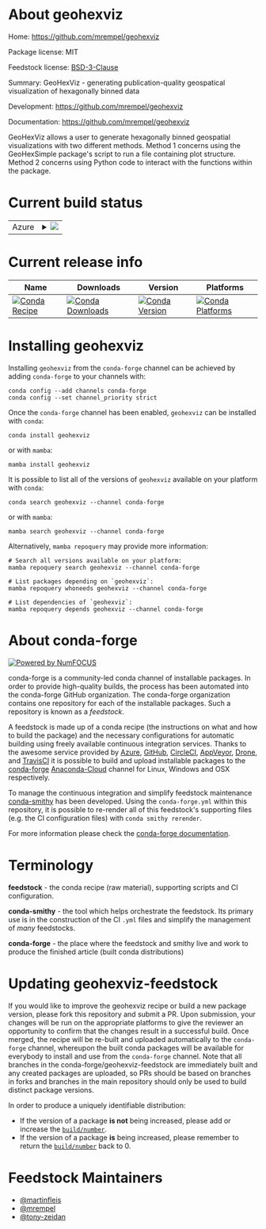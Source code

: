 About geohexviz
===============

Home: https://github.com/mrempel/geohexviz

Package license: MIT

Feedstock license: [BSD-3-Clause](https://github.com/conda-forge/geohexviz-feedstock/blob/main/LICENSE.txt)

Summary: GeoHexViz - generating publication-quality geospatical visualization of hexagonally binned data

Development: https://github.com/mrempel/geohexviz

Documentation: https://github.com/mrempel/geohexviz

GeoHexViz allows a user to generate hexagonally binned geospatial visualizations
with two different methods. Method 1 concerns using the GeoHexSimple package's
script to run a file containing plot structure. Method 2 concerns using Python
code to interact with the functions within the package.


Current build status
====================


<table>
    
  <tr>
    <td>Azure</td>
    <td>
      <details>
        <summary>
          <a href="https://dev.azure.com/conda-forge/feedstock-builds/_build/latest?definitionId=18626&branchName=main">
            <img src="https://dev.azure.com/conda-forge/feedstock-builds/_apis/build/status/geohexviz-feedstock?branchName=main">
          </a>
        </summary>
        <table>
          <thead><tr><th>Variant</th><th>Status</th></tr></thead>
          <tbody><tr>
              <td>linux_64_python3.10.____cpython</td>
              <td>
                <a href="https://dev.azure.com/conda-forge/feedstock-builds/_build/latest?definitionId=18626&branchName=main">
                  <img src="https://dev.azure.com/conda-forge/feedstock-builds/_apis/build/status/geohexviz-feedstock?branchName=main&jobName=linux&configuration=linux%20linux_64_python3.10.____cpython" alt="variant">
                </a>
              </td>
            </tr><tr>
              <td>linux_64_python3.11.____cpython</td>
              <td>
                <a href="https://dev.azure.com/conda-forge/feedstock-builds/_build/latest?definitionId=18626&branchName=main">
                  <img src="https://dev.azure.com/conda-forge/feedstock-builds/_apis/build/status/geohexviz-feedstock?branchName=main&jobName=linux&configuration=linux%20linux_64_python3.11.____cpython" alt="variant">
                </a>
              </td>
            </tr><tr>
              <td>linux_64_python3.8.____cpython</td>
              <td>
                <a href="https://dev.azure.com/conda-forge/feedstock-builds/_build/latest?definitionId=18626&branchName=main">
                  <img src="https://dev.azure.com/conda-forge/feedstock-builds/_apis/build/status/geohexviz-feedstock?branchName=main&jobName=linux&configuration=linux%20linux_64_python3.8.____cpython" alt="variant">
                </a>
              </td>
            </tr><tr>
              <td>linux_64_python3.9.____cpython</td>
              <td>
                <a href="https://dev.azure.com/conda-forge/feedstock-builds/_build/latest?definitionId=18626&branchName=main">
                  <img src="https://dev.azure.com/conda-forge/feedstock-builds/_apis/build/status/geohexviz-feedstock?branchName=main&jobName=linux&configuration=linux%20linux_64_python3.9.____cpython" alt="variant">
                </a>
              </td>
            </tr><tr>
              <td>osx_64_python3.10.____cpython</td>
              <td>
                <a href="https://dev.azure.com/conda-forge/feedstock-builds/_build/latest?definitionId=18626&branchName=main">
                  <img src="https://dev.azure.com/conda-forge/feedstock-builds/_apis/build/status/geohexviz-feedstock?branchName=main&jobName=osx&configuration=osx%20osx_64_python3.10.____cpython" alt="variant">
                </a>
              </td>
            </tr><tr>
              <td>osx_64_python3.11.____cpython</td>
              <td>
                <a href="https://dev.azure.com/conda-forge/feedstock-builds/_build/latest?definitionId=18626&branchName=main">
                  <img src="https://dev.azure.com/conda-forge/feedstock-builds/_apis/build/status/geohexviz-feedstock?branchName=main&jobName=osx&configuration=osx%20osx_64_python3.11.____cpython" alt="variant">
                </a>
              </td>
            </tr><tr>
              <td>osx_64_python3.8.____cpython</td>
              <td>
                <a href="https://dev.azure.com/conda-forge/feedstock-builds/_build/latest?definitionId=18626&branchName=main">
                  <img src="https://dev.azure.com/conda-forge/feedstock-builds/_apis/build/status/geohexviz-feedstock?branchName=main&jobName=osx&configuration=osx%20osx_64_python3.8.____cpython" alt="variant">
                </a>
              </td>
            </tr><tr>
              <td>osx_64_python3.9.____cpython</td>
              <td>
                <a href="https://dev.azure.com/conda-forge/feedstock-builds/_build/latest?definitionId=18626&branchName=main">
                  <img src="https://dev.azure.com/conda-forge/feedstock-builds/_apis/build/status/geohexviz-feedstock?branchName=main&jobName=osx&configuration=osx%20osx_64_python3.9.____cpython" alt="variant">
                </a>
              </td>
            </tr><tr>
              <td>win_64_python3.10.____cpython</td>
              <td>
                <a href="https://dev.azure.com/conda-forge/feedstock-builds/_build/latest?definitionId=18626&branchName=main">
                  <img src="https://dev.azure.com/conda-forge/feedstock-builds/_apis/build/status/geohexviz-feedstock?branchName=main&jobName=win&configuration=win%20win_64_python3.10.____cpython" alt="variant">
                </a>
              </td>
            </tr><tr>
              <td>win_64_python3.11.____cpython</td>
              <td>
                <a href="https://dev.azure.com/conda-forge/feedstock-builds/_build/latest?definitionId=18626&branchName=main">
                  <img src="https://dev.azure.com/conda-forge/feedstock-builds/_apis/build/status/geohexviz-feedstock?branchName=main&jobName=win&configuration=win%20win_64_python3.11.____cpython" alt="variant">
                </a>
              </td>
            </tr><tr>
              <td>win_64_python3.8.____cpython</td>
              <td>
                <a href="https://dev.azure.com/conda-forge/feedstock-builds/_build/latest?definitionId=18626&branchName=main">
                  <img src="https://dev.azure.com/conda-forge/feedstock-builds/_apis/build/status/geohexviz-feedstock?branchName=main&jobName=win&configuration=win%20win_64_python3.8.____cpython" alt="variant">
                </a>
              </td>
            </tr><tr>
              <td>win_64_python3.9.____cpython</td>
              <td>
                <a href="https://dev.azure.com/conda-forge/feedstock-builds/_build/latest?definitionId=18626&branchName=main">
                  <img src="https://dev.azure.com/conda-forge/feedstock-builds/_apis/build/status/geohexviz-feedstock?branchName=main&jobName=win&configuration=win%20win_64_python3.9.____cpython" alt="variant">
                </a>
              </td>
            </tr>
          </tbody>
        </table>
      </details>
    </td>
  </tr>
</table>

Current release info
====================

| Name | Downloads | Version | Platforms |
| --- | --- | --- | --- |
| [![Conda Recipe](https://img.shields.io/badge/recipe-geohexviz-green.svg)](https://anaconda.org/conda-forge/geohexviz) | [![Conda Downloads](https://img.shields.io/conda/dn/conda-forge/geohexviz.svg)](https://anaconda.org/conda-forge/geohexviz) | [![Conda Version](https://img.shields.io/conda/vn/conda-forge/geohexviz.svg)](https://anaconda.org/conda-forge/geohexviz) | [![Conda Platforms](https://img.shields.io/conda/pn/conda-forge/geohexviz.svg)](https://anaconda.org/conda-forge/geohexviz) |

Installing geohexviz
====================

Installing `geohexviz` from the `conda-forge` channel can be achieved by adding `conda-forge` to your channels with:

```
conda config --add channels conda-forge
conda config --set channel_priority strict
```

Once the `conda-forge` channel has been enabled, `geohexviz` can be installed with `conda`:

```
conda install geohexviz
```

or with `mamba`:

```
mamba install geohexviz
```

It is possible to list all of the versions of `geohexviz` available on your platform with `conda`:

```
conda search geohexviz --channel conda-forge
```

or with `mamba`:

```
mamba search geohexviz --channel conda-forge
```

Alternatively, `mamba repoquery` may provide more information:

```
# Search all versions available on your platform:
mamba repoquery search geohexviz --channel conda-forge

# List packages depending on `geohexviz`:
mamba repoquery whoneeds geohexviz --channel conda-forge

# List dependencies of `geohexviz`:
mamba repoquery depends geohexviz --channel conda-forge
```


About conda-forge
=================

[![Powered by
NumFOCUS](https://img.shields.io/badge/powered%20by-NumFOCUS-orange.svg?style=flat&colorA=E1523D&colorB=007D8A)](https://numfocus.org)

conda-forge is a community-led conda channel of installable packages.
In order to provide high-quality builds, the process has been automated into the
conda-forge GitHub organization. The conda-forge organization contains one repository
for each of the installable packages. Such a repository is known as a *feedstock*.

A feedstock is made up of a conda recipe (the instructions on what and how to build
the package) and the necessary configurations for automatic building using freely
available continuous integration services. Thanks to the awesome service provided by
[Azure](https://azure.microsoft.com/en-us/services/devops/), [GitHub](https://github.com/),
[CircleCI](https://circleci.com/), [AppVeyor](https://www.appveyor.com/),
[Drone](https://cloud.drone.io/welcome), and [TravisCI](https://travis-ci.com/)
it is possible to build and upload installable packages to the
[conda-forge](https://anaconda.org/conda-forge) [Anaconda-Cloud](https://anaconda.org/)
channel for Linux, Windows and OSX respectively.

To manage the continuous integration and simplify feedstock maintenance
[conda-smithy](https://github.com/conda-forge/conda-smithy) has been developed.
Using the ``conda-forge.yml`` within this repository, it is possible to re-render all of
this feedstock's supporting files (e.g. the CI configuration files) with ``conda smithy rerender``.

For more information please check the [conda-forge documentation](https://conda-forge.org/docs/).

Terminology
===========

**feedstock** - the conda recipe (raw material), supporting scripts and CI configuration.

**conda-smithy** - the tool which helps orchestrate the feedstock.
                   Its primary use is in the construction of the CI ``.yml`` files
                   and simplify the management of *many* feedstocks.

**conda-forge** - the place where the feedstock and smithy live and work to
                  produce the finished article (built conda distributions)


Updating geohexviz-feedstock
============================

If you would like to improve the geohexviz recipe or build a new
package version, please fork this repository and submit a PR. Upon submission,
your changes will be run on the appropriate platforms to give the reviewer an
opportunity to confirm that the changes result in a successful build. Once
merged, the recipe will be re-built and uploaded automatically to the
`conda-forge` channel, whereupon the built conda packages will be available for
everybody to install and use from the `conda-forge` channel.
Note that all branches in the conda-forge/geohexviz-feedstock are
immediately built and any created packages are uploaded, so PRs should be based
on branches in forks and branches in the main repository should only be used to
build distinct package versions.

In order to produce a uniquely identifiable distribution:
 * If the version of a package **is not** being increased, please add or increase
   the [``build/number``](https://docs.conda.io/projects/conda-build/en/latest/resources/define-metadata.html#build-number-and-string).
 * If the version of a package **is** being increased, please remember to return
   the [``build/number``](https://docs.conda.io/projects/conda-build/en/latest/resources/define-metadata.html#build-number-and-string)
   back to 0.

Feedstock Maintainers
=====================

* [@martinfleis](https://github.com/martinfleis/)
* [@mrempel](https://github.com/mrempel/)
* [@tony-zeidan](https://github.com/tony-zeidan/)

